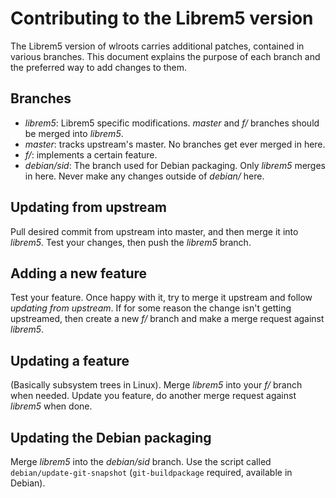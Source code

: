 Contributing to the Librem5 version
===================================

The Librem5 version of wlroots carries additional patches, contained in various branches. This document explains the purpose of each branch and the preferred way to add changes to them.

Branches
--------

* *librem5*: Librem5 specific modifications. *master* and *f/<feature>* branches should be merged into *librem5*.
* *master*: tracks upstream's master. No branches get ever merged in here.
* *f/<feature>*: implements a certain feature.
* *debian/sid*: The branch used for Debian packaging. Only *librem5* merges in here. Never make any changes outside of *debian/* here.

Updating from upstream
----------------------

Pull desired commit from upstream into master, and then merge it into *librem5*. Test your changes, then push the *librem5* branch.

Adding a new feature
--------------------

Test your feature. Once happy with it, try to merge it upstream and follow *updating from upstream*. If for some reason the change isn't getting upstreamed, then create a new *f/<feature>* branch and make a merge request against *librem5*.

Updating a feature
------------------

(Basically subsystem trees in Linux). Merge *librem5* into your *f/* branch when needed. Update you feature, do another merge request against *librem5* when done.

Updating the Debian packaging
-----------------------------

Merge *librem5* into the *debian/sid* branch. Use the script called `debian/update-git-snapshot` (`git-buildpackage` required, available in Debian).

